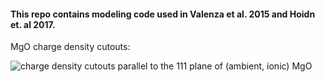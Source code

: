 #### This repo contains modeling code used in Valenza et al. 2015 and Hoidn et. al 2017.

MgO charge density cutouts:

![charge density cutouts parallel to the 111 plane of (ambient, ionic) MgO](https://github.com/hoidn/orbitallib/blob/master/form_factors/images/ionization.gif)
